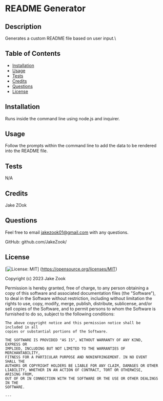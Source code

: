 # README Generator
  
## Description

Generates a custom README file based on user input.\

## Table of Contents

- [Installation](#installation)
- [Usage](#usage)
- [Tests](#tests)
- [Credits](#credits)
- [Questions](#questions)
- [License](#license)

## Installation

Runs inside the command line using node.js and inquirer.

## Usage

Follow the prompts within the command line to add the data to be rendered into the README file.

## Tests

N/A

## Credits

Jake ZOok

## Questions

Feel free to email jakezook01@gmail.com with any questions.

GitHub: github.com/JakeZook/

## License

[![License: MIT](https://img.shields.io/badge/License-MIT-yellow.svg)]
    (https://opensource.org/licenses/MIT)

Copyright (c) 2023 Jake Zook

Permission is hereby granted, free of charge, to any person obtaining a copy
    of this software and associated documentation files (the "Software"), to deal
    in the Software without restriction, including without limitation the rights
    to use, copy, modify, merge, publish, distribute, sublicense, and/or sell
    copies of the Software, and to permit persons to whom the Software is
    furnished to do so, subject to the following conditions:
    
    The above copyright notice and this permission notice shall be included in all
    copies or substantial portions of the Software.
    
    THE SOFTWARE IS PROVIDED "AS IS", WITHOUT WARRANTY OF ANY KIND, EXPRESS OR
    IMPLIED, INCLUDING BUT NOT LIMITED TO THE WARRANTIES OF MERCHANTABILITY,
    FITNESS FOR A PARTICULAR PURPOSE AND NONINFRINGEMENT. IN NO EVENT SHALL THE
    AUTHORS OR COPYRIGHT HOLDERS BE LIABLE FOR ANY CLAIM, DAMAGES OR OTHER
    LIABILITY, WHETHER IN AN ACTION OF CONTRACT, TORT OR OTHERWISE, ARISING FROM,
    OUT OF OR IN CONNECTION WITH THE SOFTWARE OR THE USE OR OTHER DEALINGS IN THE
    SOFTWARE.
    
    ---

